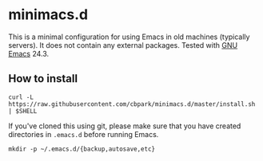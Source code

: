 minimacs.d
==========

This is a minimal configuration for using Emacs in old machines (typically servers). It does not contain any external packages. Tested with [GNU Emacs](https://www.gnu.org/software/emacs/) 24.3.

## How to install

```
curl -L https://raw.githubusercontent.com/cbpark/minimacs.d/master/install.sh | $SHELL
```

If you've cloned this using git, please make sure that you have created directories in `.emacs.d` before running Emacs.

```
mkdir -p ~/.emacs.d/{backup,autosave,etc}
```

